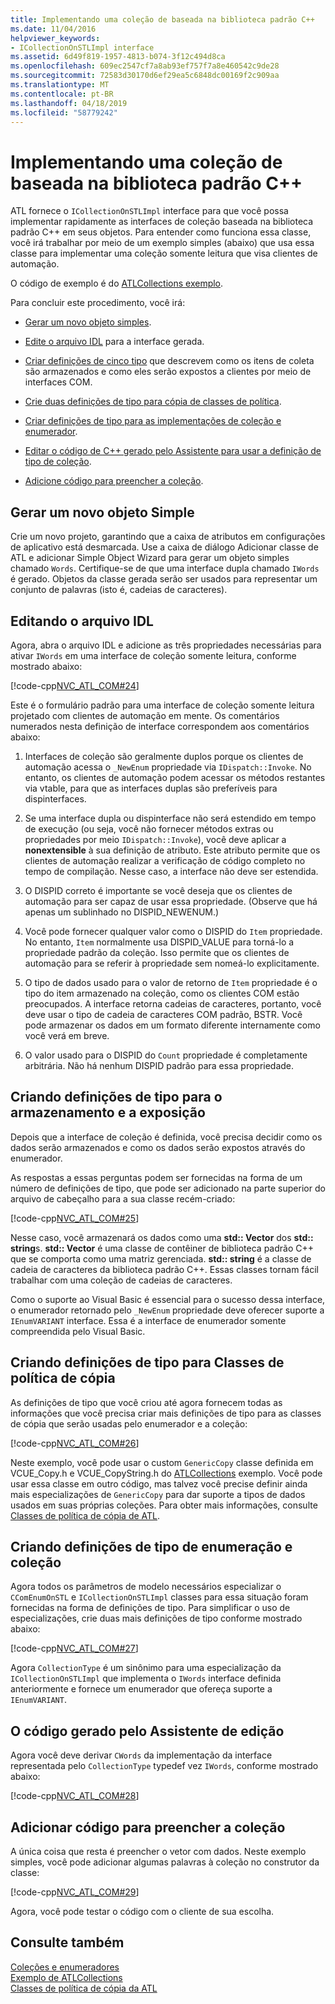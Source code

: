 ```yaml
---
title: Implementando uma coleção de baseada na biblioteca padrão C++
ms.date: 11/04/2016
helpviewer_keywords:
- ICollectionOnSTLImpl interface
ms.assetid: 6d49f819-1957-4813-b074-3f12c494d8ca
ms.openlocfilehash: 609ec2547cf7a8ab93ef757f7a8e460542c9de28
ms.sourcegitcommit: 72583d30170d6ef29ea5c6848dc00169f2c909aa
ms.translationtype: MT
ms.contentlocale: pt-BR
ms.lasthandoff: 04/18/2019
ms.locfileid: "58779242"
---
```

# <a name="implementing-a-c-standard-library-based-collection"></a>Implementando uma coleção de baseada na biblioteca padrão C++

ATL fornece o `ICollectionOnSTLImpl` interface para que você possa implementar rapidamente as interfaces de coleção baseada na biblioteca padrão C++ em seus objetos. Para entender como funciona essa classe, você irá trabalhar por meio de um exemplo simples (abaixo) que usa essa classe para implementar uma coleção somente leitura que visa clientes de automação.

O código de exemplo é do [ATLCollections exemplo](../overview/visual-cpp-samples.md).

Para concluir este procedimento, você irá:

- [Gerar um novo objeto simples](#vccongenerating_an_object).

- [Edite o arquivo IDL](#vcconedit_the_idl) para a interface gerada.

- [Criar definições de cinco tipo](#vcconstorage_and_exposure_typedefs) que descrevem como os itens de coleta são armazenados e como eles serão expostos a clientes por meio de interfaces COM.

- [Crie duas definições de tipo para cópia de classes de política](#vcconcopy_classes).

- [Criar definições de tipo para as implementações de coleção e enumerador](#vcconenumeration_and_collection).

- [Editar o código de C++ gerado pelo Assistente para usar a definição de tipo de coleção](#vcconedit_the_generated_code).

- [Adicione código para preencher a coleção](#vcconpopulate_the_collection).

##  <a name="vccongenerating_an_object"></a> Gerar um novo objeto Simple

Crie um novo projeto, garantindo que a caixa de atributos em configurações de aplicativo está desmarcada. Use a caixa de diálogo Adicionar classe de ATL e adicionar Simple Object Wizard para gerar um objeto simples chamado `Words`. Certifique-se de que uma interface dupla chamado `IWords` é gerado. Objetos da classe gerada serão ser usados para representar um conjunto de palavras (isto é, cadeias de caracteres).

##  <a name="vcconedit_the_idl"></a> Editando o arquivo IDL

Agora, abra o arquivo IDL e adicione as três propriedades necessárias para ativar `IWords` em uma interface de coleção somente leitura, conforme mostrado abaixo:

[!code-cpp[NVC_ATL_COM#24](../atl/codesnippet/cpp/implementing-an-stl-based-collection_1.idl)]

Este é o formulário padrão para uma interface de coleção somente leitura projetado com clientes de automação em mente. Os comentários numerados nesta definição de interface correspondem aos comentários abaixo:

1. Interfaces de coleção são geralmente duplos porque os clientes de automação acessa o `_NewEnum` propriedade via `IDispatch::Invoke`. No entanto, os clientes de automação podem acessar os métodos restantes via vtable, para que as interfaces duplas são preferíveis para dispinterfaces.

1. Se uma interface dupla ou dispinterface não será estendido em tempo de execução (ou seja, você não fornecer métodos extras ou propriedades por meio `IDispatch::Invoke`), você deve aplicar a **nonextensible** à sua definição de atributo. Este atributo permite que os clientes de automação realizar a verificação de código completo no tempo de compilação. Nesse caso, a interface não deve ser estendida.

1. O DISPID correto é importante se você deseja que os clientes de automação para ser capaz de usar essa propriedade. (Observe que há apenas um sublinhado no DISPID_NEWENUM.)

1. Você pode fornecer qualquer valor como o DISPID do `Item` propriedade. No entanto, `Item` normalmente usa DISPID_VALUE para torná-lo a propriedade padrão da coleção. Isso permite que os clientes de automação para se referir à propriedade sem nomeá-lo explicitamente.

1. O tipo de dados usado para o valor de retorno de `Item` propriedade é o tipo do item armazenado na coleção, como os clientes COM estão preocupados. A interface retorna cadeias de caracteres, portanto, você deve usar o tipo de cadeia de caracteres COM padrão, BSTR. Você pode armazenar os dados em um formato diferente internamente como você verá em breve.

1. O valor usado para o DISPID do `Count` propriedade é completamente arbitrária. Não há nenhum DISPID padrão para essa propriedade.

##  <a name="vcconstorage_and_exposure_typedefs"></a> Criando definições de tipo para o armazenamento e a exposição

Depois que a interface de coleção é definida, você precisa decidir como os dados serão armazenados e como os dados serão expostos através do enumerador.

As respostas a essas perguntas podem ser fornecidas na forma de um número de definições de tipo, que pode ser adicionado na parte superior do arquivo de cabeçalho para a sua classe recém-criado:

[!code-cpp[NVC_ATL_COM#25](../atl/codesnippet/cpp/implementing-an-stl-based-collection_2.h)]

Nesse caso, você armazenará os dados como uma **std:: Vector** dos **std:: string**s. **std:: Vector** é uma classe de contêiner de biblioteca padrão C++ que se comporta como uma matriz gerenciada. **std:: string** é a classe de cadeia de caracteres da biblioteca padrão C++. Essas classes tornam fácil trabalhar com uma coleção de cadeias de caracteres.

Como o suporte ao Visual Basic é essencial para o sucesso dessa interface, o enumerador retornado pelo `_NewEnum` propriedade deve oferecer suporte a `IEnumVARIANT` interface. Essa é a interface de enumerador somente compreendida pelo Visual Basic.

##  <a name="vcconcopy_classes"></a> Criando definições de tipo para Classes de política de cópia

As definições de tipo que você criou até agora fornecem todas as informações que você precisa criar mais definições de tipo para as classes de cópia que serão usadas pelo enumerador e a coleção:

[!code-cpp[NVC_ATL_COM#26](../atl/codesnippet/cpp/implementing-an-stl-based-collection_3.h)]

Neste exemplo, você pode usar o custom `GenericCopy` classe definida em VCUE_Copy.h e VCUE_CopyString.h do [ATLCollections](../overview/visual-cpp-samples.md) exemplo. Você pode usar essa classe em outro código, mas talvez você precise definir ainda mais especializações de `GenericCopy` para dar suporte a tipos de dados usados em suas próprias coleções. Para obter mais informações, consulte [Classes de política de cópia de ATL](../atl/atl-copy-policy-classes.md).

##  <a name="vcconenumeration_and_collection"></a> Criando definições de tipo de enumeração e coleção

Agora todos os parâmetros de modelo necessários especializar o `CComEnumOnSTL` e `ICollectionOnSTLImpl` classes para essa situação foram fornecidas na forma de definições de tipo. Para simplificar o uso de especializações, crie duas mais definições de tipo conforme mostrado abaixo:

[!code-cpp[NVC_ATL_COM#27](../atl/codesnippet/cpp/implementing-an-stl-based-collection_4.h)]

Agora `CollectionType` é um sinônimo para uma especialização da `ICollectionOnSTLImpl` que implementa o `IWords` interface definida anteriormente e fornece um enumerador que ofereça suporte a `IEnumVARIANT`.

##  <a name="vcconedit_the_generated_code"></a> O código gerado pelo Assistente de edição

Agora você deve derivar `CWords` da implementação da interface representada pelo `CollectionType` typedef vez `IWords`, conforme mostrado abaixo:

[!code-cpp[NVC_ATL_COM#28](../atl/codesnippet/cpp/implementing-an-stl-based-collection_5.h)]

##  <a name="vcconpopulate_the_collection"></a> Adicionar código para preencher a coleção

A única coisa que resta é preencher o vetor com dados. Neste exemplo simples, você pode adicionar algumas palavras à coleção no construtor da classe:

[!code-cpp[NVC_ATL_COM#29](../atl/codesnippet/cpp/implementing-an-stl-based-collection_6.h)]

Agora, você pode testar o código com o cliente de sua escolha.

## <a name="see-also"></a>Consulte também

[Coleções e enumeradores](../atl/atl-collections-and-enumerators.md)<br/>
[Exemplo de ATLCollections](../overview/visual-cpp-samples.md)<br/>
[Classes de política de cópia da ATL](../atl/atl-copy-policy-classes.md)
